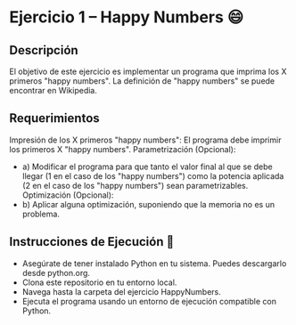 # Ejercicio 1 – Happy Numbers 😄

## Descripción
El objetivo de este ejercicio es implementar un programa que imprima los X primeros "happy numbers". La definición de "happy numbers" se puede encontrar en Wikipedia.

## Requerimientos
Impresión de los X primeros "happy numbers": El programa debe imprimir los primeros X "happy numbers".
Parametrización (Opcional):
- a) Modificar el programa para que tanto el valor final al que se debe llegar (1 en el caso de los "happy numbers") como la potencia aplicada (2 en el caso de los "happy numbers") sean parametrizables.
Optimización (Opcional):
- b) Aplicar alguna optimización, suponiendo que la memoria no es un problema.

## Instrucciones de Ejecución 🚀
- Asegúrate de tener instalado Python en tu sistema. Puedes descargarlo desde python.org.
- Clona este repositorio en tu entorno local.
- Navega hasta la carpeta del ejercicio HappyNumbers.
- Ejecuta el programa usando un entorno de ejecución compatible con Python.